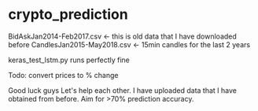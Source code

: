 # crypto_prediction

BidAskJan2014-Feb2017.csv <- this is old data that I have downloaded before
CandlesJan2015-May2018.csv <- 15min candles for the last 2 years

keras_test_lstm.py runs perfectly fine

Todo:
convert prices to % change

Good luck guys
Let's help each other.
I have uploaded data that I have obtained from before.
Aim for >70% prediction accuracy.
